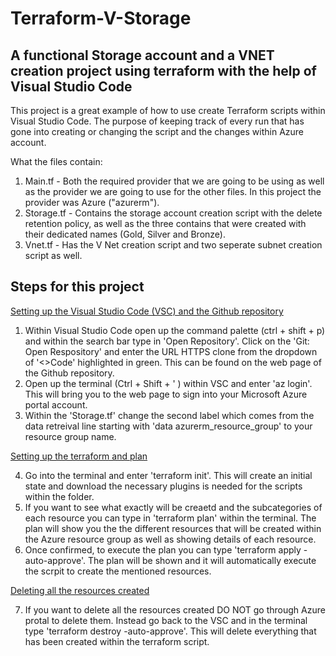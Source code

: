 # Terraform-V-Storage

## A functional Storage account and a VNET creation project using terraform with the help of Visual Studio Code

This project is a great example of how to use create Terraform scripts within Visual Studio Code. The purpose of keeping track of every run that has gone into creating or changing the script and the changes within Azure account.

What the files contain:

1. Main.tf - Both the required provider that we are going to be using as well as the provider we are going to use for the other files. In this project the provider was Azure ("azurerm").
2. Storage.tf - Contains the storage account creation script with the delete retention policy, as well as the three contains that were created with their dedicated names (Gold, Silver and Bronze).
3. Vnet.tf - Has the V Net creation script and two seperate subnet creation script as well.

## Steps for this project 

<ins> Setting up the Visual Studio Code (VSC) and the Github repository <ins>

1. Within Visual Studio Code open up the command palette (ctrl + shift + p) and within the search bar type in 'Open Repository'. Click on the 'Git: Open Respository' and enter the URL HTTPS clone from the dropdown of '<>Code' highlighted in green. This can be found on the web page of the Github repository.
2. Open up the terminal (Ctrl + Shift + ' ) within VSC and enter 'az login'. This will bring you to the web page to sign into your Microsoft Azure portal account.
3. Within the 'Storage.tf' change the second label which comes from the data retreival line starting with 'data azurerm_resource_group' to your resource group name.

<ins> Setting up the terraform and plan <ins>

4. Go into the terminal and enter 'terraform init'. This will create an initial state and download the necessary plugins is needed for the scripts within the folder.
5. If you want to see what exactly will be creaetd and the subcategories of each resource you can type in 'terraform plan' within the terminal. The plan will show you the the different resources that will be created within the Azure resource group  as well as showing details of each resource.
6. Once confirmed, to execute the plan you can type 'terraform apply -auto-approve'. The plan will be shown and it will automatically execute the scrpit to create the mentioned resources.

 <ins> Deleting all the resources created <ins>

7. If you want to delete all the resources created DO NOT go through Azure protal to delete them. Instead go back to the VSC and in the terminal type 'terraform destroy -auto-approve'. This will delete everything that has been created within the terraform script.



